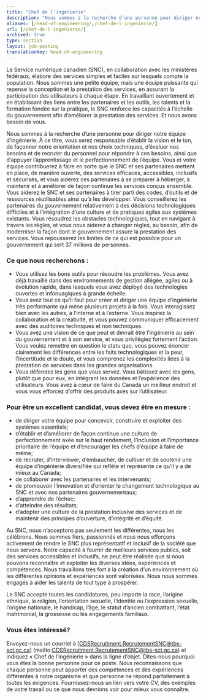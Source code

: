 ```yaml
---
title: "Chef de l’ingénierie"
description: "Nous sommes à la recherche d’une personne pour diriger notre équipe d’ingénierie. À ce titre, vous serez responsable d’établir la vision et le ton, de façonner notre orientation et nos choix techniques, d’évaluer nos besoins et de recruter du personnel pour répondre à ces besoins, ainsi que d’appuyer l’apprentissage et le perfectionnement de l’équipe."
aliases: [/head-of-engineering/,/chef-de-l-ingenierie/]
url: [/chef-de-l-ingenierie/]
archived: true
type: section
layout: job-posting
translationKey: head-of-engineering
---
```

Le Service numérique canadien (SNC), en collaboration avec les ministères fédéraux, élabore des services simples et faciles sur lesquels compte la population. Nous sommes une petite équipe, mais une équipe puissante qui repense la conception et la prestation des services, en assurant la participation des utilisateurs à chaque étape. En travaillant ouvertement et en établissant des liens entre les partenaires et les outils, les talents et la formation fondée sur la pratique, le SNC renforce les capacités à l’échelle du gouvernement afin d’améliorer la prestation des services. Et nous avons besoin de vous.

Nous sommes à la recherche d’une personne pour diriger notre équipe d’ingénierie. À ce titre, vous serez responsable d’établir la vision et le ton, de façonner notre orientation et nos choix techniques, d’évaluer nos besoins et de recruter du personnel pour répondre à ces besoins, ainsi que d’appuyer l’apprentissage et le perfectionnement de l’équipe. Vous et votre équipe contribuerez à faire en sorte que le SNC et ses partenaires mettent en place, de manière ouverte, des services efficaces, accessibles, inclusifs et sécurisés, et vous aiderez ces partenaires à se préparer à héberger, à maintenir et à améliorer de façon continue les services conçus ensemble. Vous aiderez le SNC et ses partenaires à tirer parti des codes, d’outils et de ressources réutilisables ainsi qu’à les développer. Vous conseillerez les partenaires du gouvernement relativement à des décisions technologiques difficiles et à l’intégration d’une culture et de pratiques agiles aux systèmes existants. Vous résoudrez les obstacles technologiques, tout en navigant à travers les règles, et vous nous aiderez à changer règles, au besoin, afin de moderniser la façon dont le gouvernement assure la prestation des services. Vous repousserez les limites de ce qui est possible pour un gouvernement qui sert 37 millions de personnes.

### Ce que nous recherchons&nbsp;:

* Vous utilisez les bons outils pour résoudre les problèmes. Vous avez déjà travaillé dans des environnements de gestion allégée, agiles ou à évolution rapide, dans lesquels vous avez déployé des technologies ouvertes et infonuagiques à grande échelle.
* Vous avez tout ce qu’il faut pour créer et diriger une équipe d’ingénierie très performante qui mène plusieurs projets à la fois. Vous interagissez bien avec les autres, à l’interne et à l’externe. Vous inspirez la collaboration et la créativité, et vous pouvez communiquer efficacement avec des auditoires techniques et non techniques.
* Vous avez une vision de ce que peut et devrait être l’ingénierie au sein du gouvernement et à son service, et vous privilégiez fortement l’action. Vous voulez remettre en question le statu quo, vous pouvez énoncer clairement les différences entre les faits technologiques et la peur, l’incertitude et le doute, et vous comprenez les complexités liées à la prestation de services dans les grandes organisations.
* Vous défendez les gens que vous servez. Vous bâtissez avec les gens, plutôt que pour eux, en intégrant les données et l’expérience des utilisateurs. Vous avez à cœur de faire du Canada un meilleur endroit et vous vous efforcez d’offrir des produits axés sur l’utilisateur.
	
### Pour être un excellent candidat, vous devez être en mesure&nbsp;:
	
* de diriger votre équipe pour concevoir, construire et exploiter des systèmes essentiels;
* d’établir et d’améliorer de façon continue une culture de perfectionnement axée sur le haut rendement, l’inclusion et l’importance prioritaire de l’équipe et d’encourager les chefs d’équipe à faire de même;
* de recruter, d’interviewer, d’embaucher, de cultiver et de soutenir une équipe d’ingénierie diversifiée qui reflète et représente ce qu’il y a de mieux au Canada;
* de collaborer avec les partenaires et les intervenants;
* de promouvoir l’innovation et d’orienter le changement technologique au SNC et avec nos partenaires gouvernementaux;
* d’apprendre de l’échec;
* d’atteindre des résultats;
* d’adopter une culture de la prestation inclusive des services et de maintenir des principes d’ouverture, d’intégrité et d’équité.
	
Au SNC, nous n’acceptons pas seulement les différentes, nous les célébrons. Nous sommes fiers, passionnés et nous nous efforçons activement de rendre le SNC plus représentatif et inclusif de la société que nous servons. Notre capacité à fournir de meilleurs services publics, soit des services accessibles et inclusifs, ne peut être réalisée que si nous pouvons reconnaître et exploiter les diverses idées, expériences et compétences. Nous travaillons très fort à la création d’un environnement où les différentes opinions et expériences sont valorisées. Nous nous sommes engagés à aider les talents de tout type à prospérer.
	
Le SNC accepte toutes les candidatures, peu importe la race, l’origine ethnique, la religion, l’orientation sexuelle, l’identité ou l’expression sexuelle, l’origine nationale, le handicap, l’âge, le statut d’ancien combattant, l’état matrimonial, la grossesse ou les engagements familiaux.
	
### Vous êtes intéressé?
	
Envoyez-nous un courriel à [CDSRecruitment.RecrutementSNC@tbs-sct.gc.ca] (mailto:CDSRecruitment.RecrutementSNC@tbs-sct.gc.ca) et indiquez « Chef de l’ingénierie » dans la ligne d’objet. Dites-nous pourquoi vous êtes la bonne personne pour ce poste. Nous reconnaissons que chaque personne peut apporter des compétences et des expériences différentes à notre organisme et que personne ne répond parfaitement à toutes les exigences. Fournissez-nous un lien vers votre CV, des exemples de votre travail ou ce que nous devrions voir pour mieux vous connaître.
